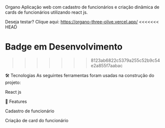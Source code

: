 Organo
Aplicação web com cadastro de funcionários e criação dinâmica de cards de funcionários utilizando react js.

Deseja testar? Clique aqui: https://organo-three-olive.vercel.app/
<<<<<<< HEAD

Badge em Desenvolvimento
=======
>>>>>>> 8123ab6822c5379a255c52b9c54e2a855f7aabac

🛠 Tecnologias
As seguintes ferramentas foram usadas na construção do projeto:

React js


🏁 Features

 Cadastro de funcionário
 
 Criação de card do funcionário
 
